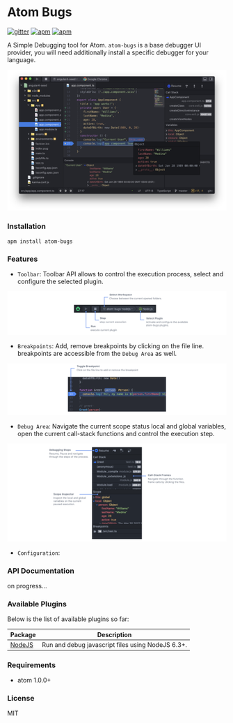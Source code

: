 # Atom Bugs

[![gitter](https://img.shields.io/gitter/room/atom-bugs/atom-bugs.svg?style=flat-square)](https://gitter.im/atom-bugs/atom-bugs?utm_source=badge&utm_medium=badge&utm_campaign=pr-badge&utm_content=badge)
[![apm](https://img.shields.io/apm/v/atom-bugs.svg?style=flat-square)](https://atom.io/packages/atom-bugs)
[![apm](https://img.shields.io/apm/l/atom-bugs.svg?style=flat-square)](https://github.com/willyelm/atom-bug/blob/master/LICENSE.md)

A Simple Debugging tool for Atom. `atom-bugs` is a base debugger UI provider, you will need  additionally install a specific debugger for your language.

![preview](https://raw.githubusercontent.com/atom-bugs/atom-bugs/master/assets/preview.png)

### Installation

```
apm install atom-bugs
```

### Features

- `Toolbar`: Toolbar API allows to control the execution process, select and configure the selected plugin.

![feature](https://raw.githubusercontent.com/atom-bugs/atom-bugs/master/assets/toolbar-preview.png)

- `Breakpoints`: Add, remove breakpoints by clicking on the file line. breakpoints are accessible from the `Debug Area` as well.

![feature](https://raw.githubusercontent.com/atom-bugs/atom-bugs/master/assets/breakpoint-preview.png)

- `Debug Area`: Navigate the current scope status local and global variables, open the current call-stack functions and control the execution step.

![feature](https://raw.githubusercontent.com/atom-bugs/atom-bugs/master/assets/debug-area-preview.png)

- `Configuration`:

### API Documentation

on progress...

### Available Plugins

Below is the list of available plugins so far:

Package|Description
---|---
[NodeJS](https://atom.io/packages/atom-bugs-nodejs)|Run and debug javascript files using NodeJS 6.3+.

### Requirements
- atom 1.0.0+

### License

MIT
